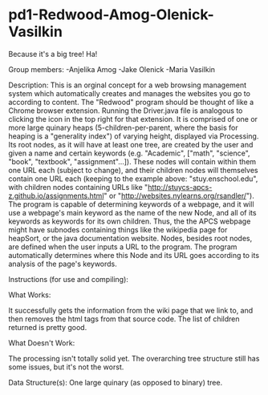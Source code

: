 pd1-Redwood-Amog-Olenick-Vasilkin
=================================

Because it's a big tree! Ha!

Group members:
-Anjelika Amog
-Jake Olenick
-Maria Vasilkin

Description:
  This is an orginal concept for a web browsing management system which automatically creates and manages the websites you go to according to content. 
  The "Redwood" program should be thought of like a Chrome browser extension. Running the Driver.java file is analogous to clicking the icon in the top right for that extension. It is comprised of one or more large quinary heaps (5-children-per-parent, where the basis for heaping is a "generality index") of varying height, displayed via Processing. Its root nodes, as it will have at least one tree, are created by the user and given a name and certain keywords (e.g. "Academic", ["math", "science", "book", "textbook", "assignment"...]). These nodes will contain within them one URL each (subject to change), and their children nodes will themselves contain one URL each (keeping to the example above: "stuy.enschool.edu", with children nodes containing URLs like "http://stuycs-apcs-z.github.io/assignments.html" or "http://websites.nylearns.org/rsandler/"). The program is capable of determining keywords of a webpage, and it will use a webpage's main keyword as the name of the new Node, and all of its keywords as keywords for its own children. Thus, the the APCS webpage might have subnodes containing things like the wikipedia page for heapSort, or the java documentation website. Nodes, besides root nodes, are defined when the user inputs a URL to the program. The program automatically determines where this Node and its URL goes according to its analysis of the page's keywords.  

Instructions (for use and compiling):

What Works:

It successfully gets the information from the wiki page that we link to, and then removes the html tags from that source code. The list of children returned is pretty good. 


What Doesn't Work:

The processing isn't totally solid yet. The overarching tree structure still has some issues, but it's not the worst.

Data Structure(s): One large quinary (as opposed to binary) tree. 

